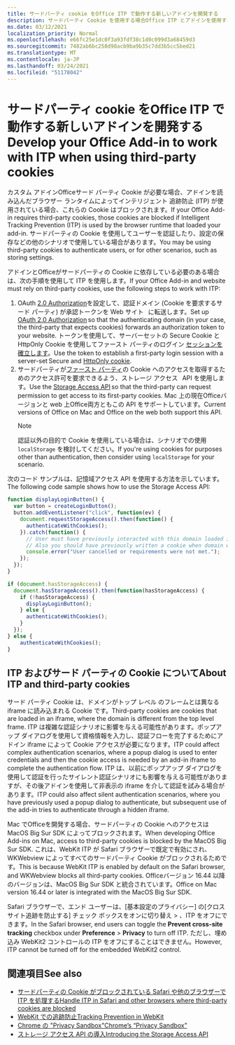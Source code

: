 ```yaml
---
title: サードパーティ cookie をOffice ITP で動作する新しいアドインを開発する
description: サードパーティ Cookie を使用する場合Office ITP とアドインを使用する方法
ms.date: 03/12/2021
localization_priority: Normal
ms.openlocfilehash: e66fc25e1dc0f3a93fdf38c1d0c099d3a68459d3
ms.sourcegitcommit: 7482ab6bc258d98acb9ba9b35c7dd3b5cc5bed21
ms.translationtype: MT
ms.contentlocale: ja-JP
ms.lasthandoff: 03/24/2021
ms.locfileid: "51178042"
---
```

# <a name="develop-your-office-add-in-to-work-with-itp-when-using-third-party-cookies"></a><span data-ttu-id="3a24c-103">サードパーティ cookie をOffice ITP で動作する新しいアドインを開発する</span><span class="sxs-lookup"><span data-stu-id="3a24c-103">Develop your Office Add-in to work with ITP when using third-party cookies</span></span>

<span data-ttu-id="3a24c-104">カスタム アドインOfficeサード パーティ Cookie が必要な場合、アドインを読み込んだブラウザー ランタイムによってインテリジェント 追跡防止 (ITP) が使用されている場合、これらの Cookie はブロックされます。</span><span class="sxs-lookup"><span data-stu-id="3a24c-104">If your Office Add-in requires third-party cookies, those cookies are blocked if Intelligent Tracking Prevention (ITP) is used by the browser runtime that loaded your add-in.</span></span> <span data-ttu-id="3a24c-105">サードパーティの Cookie を使用してユーザーを認証したり、設定の保存などの他のシナリオで使用している場合があります。</span><span class="sxs-lookup"><span data-stu-id="3a24c-105">You may be using third-party cookies to authenticate users, or for other scenarios, such as storing settings.</span></span>

<span data-ttu-id="3a24c-106">アドインとOfficeがサードパーティの Cookie に依存している必要のある場合は、次の手順を使用して ITP を使用します。</span><span class="sxs-lookup"><span data-stu-id="3a24c-106">If your Office Add-in and website must rely on third-party cookies, use the following steps to work with ITP:</span></span>

1. <span data-ttu-id="3a24c-107">OAuth [2.0 Authorization](https://tools.ietf.org/html/rfc6749)を設定して、認証ドメイン (Cookie を要求するサード パーティ) が承認トークンを Web サイト   に転送します。</span><span class="sxs-lookup"><span data-stu-id="3a24c-107">Set up [OAuth 2.0 Authorization](https://tools.ietf.org/html/rfc6749) so that the authenticating domain (in your case, the third-party that expects cookies) forwards an authorization token to your website.</span></span> <span data-ttu-id="3a24c-108">トークンを使用して、サーバーセットの Secure Cookie と HttpOnly Cookie を使用してファースト パーティのログイン [セッションを確立します](https://developer.mozilla.org/en-US/docs/Web/HTTP/Cookies#Secure_and_HttpOnly_cookies)。</span><span class="sxs-lookup"><span data-stu-id="3a24c-108">Use the token to establish a first-party login session with a server-set Secure and [HttpOnly cookie](https://developer.mozilla.org/en-US/docs/Web/HTTP/Cookies#Secure_and_HttpOnly_cookies).</span></span>
2. <span data-ttu-id="3a24c-109">サードパーティが[ファースト パーティ](https://webkit.org/blog/8124/introducing-storage-access-api/)の Cookie へのアクセスを取得するためのアクセス許可を要求できるよう、ストレージ アクセス   API を使用します。</span><span class="sxs-lookup"><span data-stu-id="3a24c-109">Use the [Storage Access API](https://webkit.org/blog/8124/introducing-storage-access-api/) so that the third-party can request permission to get access to its first-party cookies.</span></span> <span data-ttu-id="3a24c-110">Mac 上の現在Officeバージョンと web 上Office両方ともこの API をサポートしています。</span><span class="sxs-lookup"><span data-stu-id="3a24c-110">Current versions of Office on Mac and Office on the web both support this API.</span></span>
    > [!NOTE]
    > <span data-ttu-id="3a24c-111">認証以外の目的で Cookie を使用している場合は、シナリオでの使用 `localStorage` を検討してください。</span><span class="sxs-lookup"><span data-stu-id="3a24c-111">If you're using cookies for purposes other than authentication, then consider using `localStorage` for your scenario.</span></span>

<span data-ttu-id="3a24c-112">次のコード サンプルは、記憶域アクセス API を使用する方法を示しています。</span><span class="sxs-lookup"><span data-stu-id="3a24c-112">The following code sample shows how to use the Storage Access API:</span></span>

```javascript
function displayLoginButton() {
  var button = createLoginButton();
  button.addEventListener("click", function(ev) {
    document.requestStorageAccess().then(function() {
      authenticateWithCookies(); 
    }).catch(function() {
      // User must have previously interacted with this domain loaded in a top frame
      // Also you should have previously written a cookie when domain was loaded in the top frame
      console.error("User cancelled or requirements were not met.");
    });
  });
}

if (document.hasStorageAccess) { 
  document.hasStorageAccess().then(function(hasStorageAccess) { 
    if (!hasStorageAccess) { 
      displayLoginButton(); 
    } else { 
      authenticateWithCookies(); 
    } 
  }); 
} else { 
    authenticateWithCookies(); 
} 
```

## <a name="about-itp-and-third-party-cookies"></a><span data-ttu-id="3a24c-113">ITP およびサード パーティの Cookie について</span><span class="sxs-lookup"><span data-stu-id="3a24c-113">About ITP and third-party cookies</span></span>

<span data-ttu-id="3a24c-114">サード パーティ Cookie は、ドメインがトップ レベル のフレームとは異なる iframe に読み込まれる Cookie です。</span><span class="sxs-lookup"><span data-stu-id="3a24c-114">Third-party cookies are cookies that are loaded in an iframe, where the domain is different from the top level frame.</span></span> <span data-ttu-id="3a24c-115">ITP は複雑な認証シナリオに影響を与える可能性があります。ポップアップ ダイアログを使用して資格情報を入力し、認証フローを完了するためにアドイン iframe によって Cookie アクセスが必要になります。</span><span class="sxs-lookup"><span data-stu-id="3a24c-115">ITP could affect complex authentication scenarios, where a popup dialog is used to enter credentials and then the cookie access is needed by an add-in iframe to complete the authentication flow.</span></span> <span data-ttu-id="3a24c-116">ITP は、以前にポップアップ ダイアログを使用して認証を行ったサイレント認証シナリオにも影響を与える可能性がありますが、その後アドインを使用して非表示の iframe を介して認証を試みる場合があります。</span><span class="sxs-lookup"><span data-stu-id="3a24c-116">ITP could also affect silent authentication scenarios, where you have previously used a popup dialog to authenticate, but subsequent use of the add-in tries to authenticate through a hidden iframe.</span></span>

<span data-ttu-id="3a24c-117">Mac でOfficeを開発する場合、サードパーティの Cookie へのアクセスは MacOS Big Sur SDK によってブロックされます。</span><span class="sxs-lookup"><span data-stu-id="3a24c-117">When developing Office Add-ins on Mac, access to third-party cookies is blocked by the MacOS Big Sur SDK.</span></span> <span data-ttu-id="3a24c-118">これは、WebKit ITP が Safari ブラウザーで既定で有効にされ、WKWebview によってすべてのサードパーティ Cookie がブロックされるためです。</span><span class="sxs-lookup"><span data-stu-id="3a24c-118">This is because WebKit ITP is enabled by default on the Safari browser, and WKWebview blocks all third-party cookies.</span></span> <span data-ttu-id="3a24c-119">Officeバージョン 16.44 以降のバージョンは、MacOS Big Sur SDK と統合されています。</span><span class="sxs-lookup"><span data-stu-id="3a24c-119">Office on Mac version 16.44 or later is integrated with the MacOS Big Sur SDK.</span></span>

<span data-ttu-id="3a24c-120">Safari ブラウザーで、エンド ユーザーは、[基本設定のプライバシー] の[クロスサイト追跡を防止する] チェック ボックスをオンに切り替え  >  、ITP をオフにできます。</span><span class="sxs-lookup"><span data-stu-id="3a24c-120">In the Safari browser, end users can toggle the **Prevent cross-site tracking** checkbox under **Preference** > **Privacy** to turn off ITP.</span></span> <span data-ttu-id="3a24c-121">ただし、埋め込み WebKit2 コントロールの ITP をオフにすることはできません。</span><span class="sxs-lookup"><span data-stu-id="3a24c-121">However, ITP cannot be turned off for the embedded WebKit2 control.</span></span>

## <a name="see-also"></a><span data-ttu-id="3a24c-122">関連項目</span><span class="sxs-lookup"><span data-stu-id="3a24c-122">See also</span></span>

- [<span data-ttu-id="3a24c-123">サードパーティの Cookie がブロックされている Safari や他のブラウザーで ITP を処理する</span><span class="sxs-lookup"><span data-stu-id="3a24c-123">Handle ITP in Safari and other browsers where third-party cookies are blocked</span></span>](/azure/active-directory/develop/reference-third-party-cookies-spas)
- [<span data-ttu-id="3a24c-124">WebKit での追跡防止</span><span class="sxs-lookup"><span data-stu-id="3a24c-124">Tracking Prevention in WebKit</span></span>](https://webkit.org/tracking-prevention/)
- [<span data-ttu-id="3a24c-125">Chrome の "Privacy Sandbox"</span><span class="sxs-lookup"><span data-stu-id="3a24c-125">Chrome’s “Privacy Sandbox”</span></span>](https://blog.chromium.org/2020/01/building-more-private-web-path-towards.html)
- [<span data-ttu-id="3a24c-126">ストレージ アクセス API の導入</span><span class="sxs-lookup"><span data-stu-id="3a24c-126">Introducing the Storage Access API</span></span>](https://blogs.windows.com/msedgedev/2020/07/08/introducing-storage-access-api/)